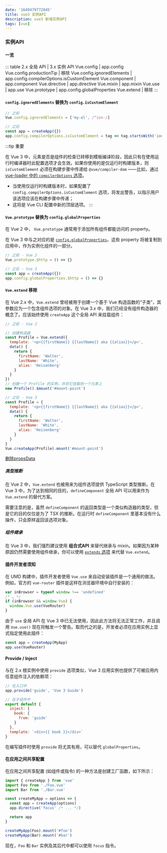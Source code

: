 ```yaml
---
date: '1649479772845'
title: vue3 实例API
description: vue3 新增实例API
tags: [vue]
---
```

### 实例API
#### 一览
::: table
2.x 全局 API                | 3.x 实例 API
Vue.config                 | app.config
Vue.config.productionTip   | 移除
Vue.config.ignoredElements | app.config.compilerOptions.isCustomElement
Vue.component              | app.component
Vue.directive              | app.directive
Vue.mixin                  | app.mixin
Vue.use                    | app.use
Vue.prototype              | app.config.globalProperties
Vue.extend                 | 移除
:::
#### `config.ignoredElements` 替换为 `config.isCustomElement`
```js
// 之前
Vue.config.ignoredElements = ['my-el', /^ion-/]

// 之后
const app = createApp({})
app.config.compilerOptions.isCustomElement = tag => tag.startsWith('ion-')
```

:::tip 重要

在 Vue 3 中，元素是否是组件的检查已转移到模板编译阶段，因此只有在使用运行时编译器时此配置选项才会生效。如果你使用的是仅运行时构建版本，则 `isCustomElement` 必须在构建步骤中传递给 `@vue/compiler-dom` ——比如，通过 [vue-loader 中的 `compilerOptions` 选项](https://vue-loader.vuejs.org/options.html#compileroptions)。

- 当使用仅运行时构建版本时，如果配置了 `config.compilerOptions.isCustomElement` 选项，将发出警告，以指示用户该选项应该在构建步骤中传递；
- 这将是 Vue CLI 配置中新的顶层选项。
:::

#### `Vue.prototype` 替换为 `config.globalProperties`

在 Vue 2 中， `Vue.prototype` 通常用于添加所有组件都能访问的 property。

在 Vue 3 中与之对应的是 [`config.globalProperties`](https://v3.cn.vuejs.org/api/application-config.html#globalproperties)。这些 property 将被复制到应用中，作为实例化组件的一部分。

```js
// 之前 - Vue 2
Vue.prototype.$http = () => {}
```

```js
// 之后 - Vue 3
const app = createApp({})
app.config.globalProperties.$http = () => {}
```

#### `Vue.extend` 移除

在 Vue 2.x 中，`Vue.extend` 曾经被用于创建一个基于 Vue 构造函数的“子类”，其参数应为一个包含组件选项的对象。在 Vue 3.x 中，我们已经没有组件构造器的概念了。应该始终使用 `createApp` 这个全局 API 来挂载组件：

```js
// 之前 - Vue 2

// 创建构造器
const Profile = Vue.extend({
  template: '<p>{{firstName}} {{lastName}} aka {{alias}}</p>',
  data() {
    return {
      firstName: 'Walter',
      lastName: 'White',
      alias: 'Heisenberg'
    }
  }
})
// 创建一个 Profile 的实例，并将它挂载到一个元素上
new Profile().$mount('#mount-point')
```

```js
// 之后 - Vue 3
const Profile = {
  template: '<p>{{firstName}} {{lastName}} aka {{alias}}</p>',
  data() {
    return {
      firstName: 'Walter',
      lastName: 'White',
      alias: 'Heisenberg'
    }
  }
}
Vue.createApp(Profile).mount('#mount-point')
```
[删除propsData](https://v3.cn.vuejs.org/guide/migration/props-data.html#_2-x-%E8%AF%AD%E6%B3%95)
##### 类型推断

在 Vue 2 中，`Vue.extend` 也被用来为组件选项提供 TypeScript 类型推断。在 Vue 3 中，为了达到相同的目的，`defineComponent` 全局 API 可以用来作为 `Vue.extend` 的替代方案。

需要注意的是，虽然 `defineComponent` 的返回类型是一个类似构造器的类型，但是它的目的仅仅是为了 TSX 的推断。在运行时 `defineComponent` 里基本没有什么操作，只会原样返回该选项对象。

##### 组件继承

在 Vue 3 中，我们强烈建议使用 **组合式API** 来替代继承与 mixin。如果因为某种原因仍然需要使用组件继承，你可以使用 [`extends` 选项](https://v3.cn.vuejs.org/api/options-composition.html#extends) 来代替 `Vue.extend`。

#### 插件开发者须知

在 UMD 构建中，插件开发者使用 `Vue.use` 来自动安装插件是一个通用的做法。例如，官方的 `vue-router` 插件是这样在浏览器环境中自行安装的：

```js
var inBrowser = typeof window !== 'undefined'
/* … */
if (inBrowser && window.Vue) {
  window.Vue.use(VueRouter)
}
```

由于 `use` 全局 API 在 Vue 3 中已无法使用，因此此方法将无法正常工作，并且调用 `Vue.use()` 现在将触发一个警告。取而代之的是，开发者必须在应用实例上显式指定使用此插件：

```js
const app = createApp(MyApp)
app.use(VueRouter)
```

#### Provide / Inject

与在 2.x 根实例中使用 `provide` 选项类似，Vue 3 应用实例也提供了可被应用内任意组件注入的依赖项：

```js
// 在入口中
app.provide('guide', 'Vue 3 Guide')

// 在子组件中
export default {
  inject: {
    book: {
      from: 'guide'
    }
  },
  template: `<div>{{ book }}</div>`
}
```

在编写插件时使用 `provide` 将尤其有用，可以替代 `globalProperties`。

#### 在应用之间共享配置

在应用之间共享配置 (如组件或指令) 的一种方法是创建工厂函数，如下所示：

```js
import { createApp } from 'vue'
import Foo from './Foo.vue'
import Bar from './Bar.vue'

const createMyApp = options => {
  const app = createApp(options)
  app.directive('focus' /* ... */)

  return app
}

createMyApp(Foo).mount('#foo')
createMyApp(Bar).mount('#bar')
```

现在，`Foo` 和 `Bar` 实例及其后代中都可以使用 `focus` 指令。
